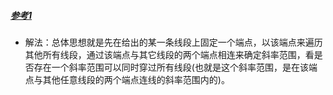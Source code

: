 
##### [参考1](https://blog.csdn.net/daixinliangwyx/article/details/89893287)
* 解法：总体思想就是先在给出的某一条线段上固定一个端点，以该端点来遍历其他所有线段，通过该端点与其它线段的两个端点相连来确定斜率范围，看是否存在一个斜率范围可以同时穿过所有线段(也就是这个斜率范围，是在该端点与其他任意线段的两个端点连线的斜率范围内的)。 




